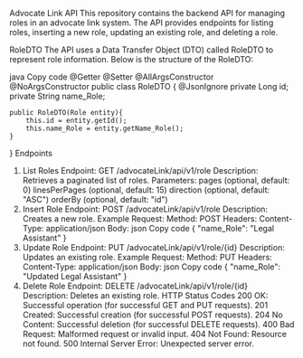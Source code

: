 Advocate Link API
This repository contains the backend API for managing roles in an advocate link system. The API provides endpoints for listing roles, inserting a new role, updating an existing role, and deleting a role.

RoleDTO
The API uses a Data Transfer Object (DTO) called RoleDTO to represent role information. Below is the structure of the RoleDTO:

java
Copy code
@Getter
@Setter
@AllArgsConstructor
@NoArgsConstructor
public class RoleDTO {
    @JsonIgnore
    private Long id;
    private String name_Role;

    public RoleDTO(Role entity){
        this.id = entity.getId();
        this.name_Role = entity.getName_Role();
    }
}
Endpoints
1. List Roles
Endpoint: GET /advocateLink/api/v1/role
Description: Retrieves a paginated list of roles.
Parameters:
pages (optional, default: 0)
linesPerPages (optional, default: 15)
direction (optional, default: "ASC")
orderBy (optional, default: "id")
2. Insert Role
Endpoint: POST /advocateLink/api/v1/role
Description: Creates a new role.
Example Request:
Method: POST
Headers: Content-Type: application/json
Body:
json
Copy code
{
  "name_Role": "Legal Assistant"
}
3. Update Role
Endpoint: PUT /advocateLink/api/v1/role/{id}
Description: Updates an existing role.
Example Request:
Method: PUT
Headers: Content-Type: application/json
Body:
json
Copy code
{
  "name_Role": "Updated Legal Assistant"
}
4. Delete Role
Endpoint: DELETE /advocateLink/api/v1/role/{id}
Description: Deletes an existing role.
HTTP Status Codes
200 OK: Successful operation (for successful GET and PUT requests).
201 Created: Successful creation (for successful POST requests).
204 No Content: Successful deletion (for successful DELETE requests).
400 Bad Request: Malformed request or invalid input.
404 Not Found: Resource not found.
500 Internal Server Error: Unexpected server error.
